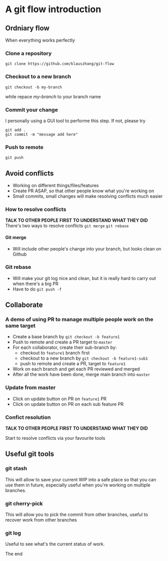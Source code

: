 # A git flow introduction

## Ordniary flow

When everything works perfectly

### Clone a repository

```
git clone https://github.com/klauszhang/git-flow
```

### Checkout to a new branch

```
git checkout -b my-branch
```

while repace _my-branch_ to your branch name

### Commit your change

I personally using a GUI tool to performe this step.
If not, please try

```
git add .
git commit -m "message add here"
```

### Push to remote

```
git push
```

## Avoid conflicts

- Working on different things/files/features
- Create PR ASAP, so that other people know what you're working on
- Small commits, small changes will make resolving conflicts much easier

### How to resolve conflicts

**TALK TO OTHER PEOPLE FIRST TO UNDERSTAND WHAT THEY DID**
There's two ways to resolve conflicts
`git merge`
`git rebase`

#### Git merge

- Will include other people's change into your branch, but looks clean on Github

### Git rebase

- Will make your git log nice and clean, but it is really hard to carry out when there's a big PR
- Have to do `git push -f`

## Collaborate

### A demo of using PR to manage multiple people work on the same target

- Create a base branch by `git checkout -b feature1`
- Push to remote and create a PR target to `master`
- For each collaborator, create their sub-branch by:
  - checkout to `feature1` branch first
  - checkout to a new branch by `git checkout -b feature1-sub1`
  - push to remote and create a PR, target to `feature1`
- Work on each branch and get each PR reviewed and merged
- After all the work have been done, merge main branch into `master`

### Update from master

- Click on update button on PR on `feature1` PR
- Click on update button on PR on each sub feature PR

### Confict resolution

**TALK TO OTHER PEOPLE FIRST TO UNDERSTAND WHAT THEY DID**

Start to resolve conflicts via your favourite tools

## Useful git tools

### git stash

This will allow to save your current WIP into a safe place so that you can use them in future, especially useful when you're working on multiple branches.

### git cherry-pick

This will allow you to pick the commit from other branches, useful to recover work from other branches

### git log

Useful to see what's the current status of work.

The end